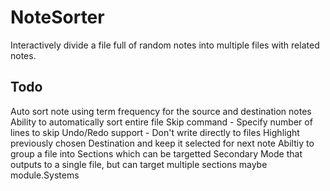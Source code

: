 # NoteSorter
Interactively divide a file full of random notes into multiple files with
related notes.

## Todo
Auto sort note using term frequency for the source and destination notes
	Ability to automatically sort entire file
Skip command - Specify number of lines to skip
Undo/Redo support - Don't write directly to files
Highlight previously chosen Destination and keep it selected for next note
Abiltiy to group a file into Sections which can be targetted
Secondary Mode that outputs to a single file, but can target multiple sections
	maybe module.Systems

